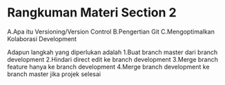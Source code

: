 # Rangkuman Materi Section 2
A.Apa itu Versioning/Version Control
B.Pengertian Git
C.Mengoptimalkan Kolaborasi Development

 


Adapun langkah yang diperlukan adalah
1.Buat branch master dari branch development
2.Hindari direct edit ke branch development
3.Merge branch feature hanya ke branch development
4.Merge branch development ke branch master jika projek selesai


